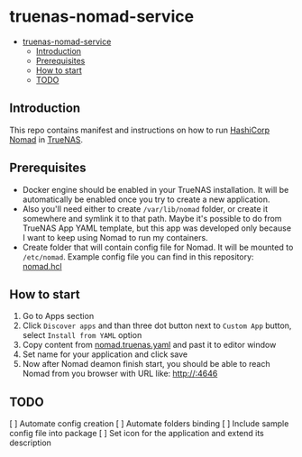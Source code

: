# truenas-nomad-service

- [truenas-nomad-service](#truenas-nomad-service)
  - [Introduction](#introduction)
  - [Prerequisites](#prerequisites)
  - [How to start](#how-to-start)
  - [TODO](#todo)


## Introduction

This repo contains manifest and instructions on how to run [HashiCorp Nomad](https://www.nomadproject.io/) in [TrueNAS](https://www.truenas.com/).

## Prerequisites

* Docker engine should be enabled in your TrueNAS installation. It will be automatically be enabled once you try to create a new application.
* Also you'll need either to create `/var/lib/nomad` folder, or create it somewhere and symlink it to that path. Maybe it's possible to do from TrueNAS App YAML template, but this app was developed only because I want to keep using Nomad to run my containers.
* Create folder that will contain config file for Nomad. It will be mounted to `/etc/nomad`. Example config file you can find in this repository: [nomad.hcl](/nomad.hcl)

## How to start 

1. Go to Apps section
2. Click `Discover apps` and than three dot button next to `Custom App` button, select `Install from YAML` option
3. Copy content from [nomad.truenas.yaml](/nomad.truenas.yaml) and past it to editor window
4. Set name for your application and click save
5. Now after Nomad deamon finish start, you should be able to reach Nomad from you browser with URL like: [http://<your-truenas-ip-or-dns>:4646](http://<your-truenas-ip-or-dns>:4646)

## TODO

[ ] Automate config creation
[ ] Automate folders binding
[ ] Include sample config file into package
[ ] Set icon for the application and extend its description
